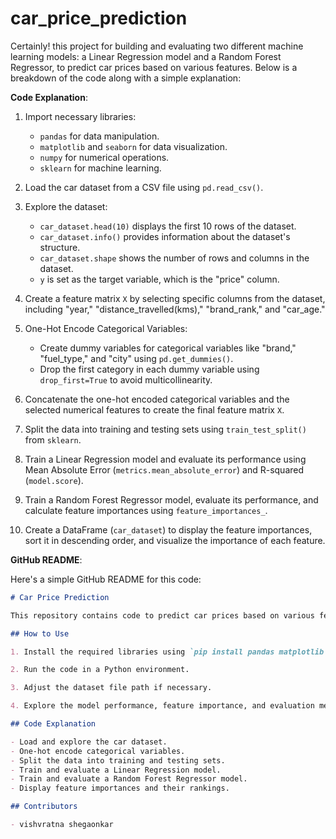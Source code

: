 # car_price_prediction

Certainly! this project  for building and evaluating two different machine learning models: 
a Linear Regression model and a Random Forest Regressor, to predict car prices based on various features. Below is a breakdown of the code along with a simple explanation:

**Code Explanation**:

1. Import necessary libraries:

   - `pandas` for data manipulation.
   - `matplotlib` and `seaborn` for data visualization.
   - `numpy` for numerical operations.
   - `sklearn` for machine learning.
   
2. Load the car dataset from a CSV file using `pd.read_csv()`.

3. Explore the dataset:

   - `car_dataset.head(10)` displays the first 10 rows of the dataset.
   - `car_dataset.info()` provides information about the dataset's structure.
   - `car_dataset.shape` shows the number of rows and columns in the dataset.
   - `y` is set as the target variable, which is the "price" column.

4. Create a feature matrix `X` by selecting specific columns from the dataset, including "year," "distance_travelled(kms)," "brand_rank," and "car_age."

5. One-Hot Encode Categorical Variables:

   - Create dummy variables for categorical variables like "brand," "fuel_type," and "city" using `pd.get_dummies()`.
   - Drop the first category in each dummy variable using `drop_first=True` to avoid multicollinearity.

6. Concatenate the one-hot encoded categorical variables and the selected numerical features to create the final feature matrix `X`.

7. Split the data into training and testing sets using `train_test_split()` from `sklearn`.

8. Train a Linear Regression model and evaluate its performance using Mean Absolute Error (`metrics.mean_absolute_error`) and R-squared (`model.score`).

9. Train a Random Forest Regressor model, evaluate its performance, and calculate feature importances using `feature_importances_`.

10. Create a DataFrame (`car_dataset`) to display the feature importances, sort it in descending order, and visualize the importance of each feature.

**GitHub README**:

Here's a simple GitHub README for this code:

```markdown
# Car Price Prediction

This repository contains code to predict car prices based on various features using machine learning. Two models were used: Linear Regression and Random Forest Regressor.

## How to Use

1. Install the required libraries using `pip install pandas matplotlib seaborn numpy scikit-learn`.

2. Run the code in a Python environment.

3. Adjust the dataset file path if necessary.

4. Explore the model performance, feature importance, and evaluation metrics.

## Code Explanation

- Load and explore the car dataset.
- One-hot encode categorical variables.
- Split the data into training and testing sets.
- Train and evaluate a Linear Regression model.
- Train and evaluate a Random Forest Regressor model.
- Display feature importances and their rankings.

## Contributors

- vishvratna shegaonkar



